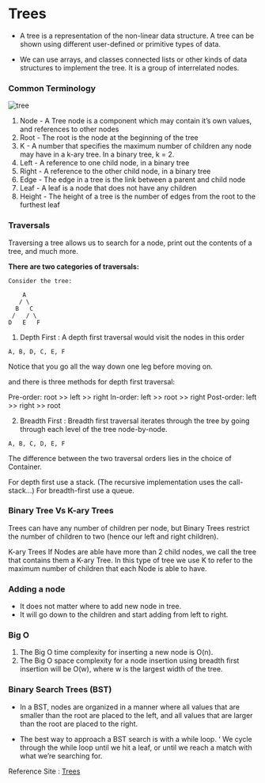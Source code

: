 # Trees

* A tree is a representation of the non-linear data structure. A tree can be shown using different user-defined or primitive types of data.

* We can use arrays, and classes connected lists or other kinds of data structures to implement the tree. It is a group of interrelated nodes.

### Common Terminology

![tree](https://codefellows.github.io/common_curriculum/data_structures_and_algorithms/Code_401/class-15/resources/images/BinaryTree1.PNG)

1. Node - A Tree node is a component which may contain it’s own values, and references to other nodes
2. Root - The root is the node at the beginning of the tree
3. K - A number that specifies the maximum number of children any node may have in a k-ary tree. In a binary tree, k = 2.
4. Left - A reference to one child node, in a binary tree
5. Right - A reference to the other child node, in a binary tree
6. Edge - The edge in a tree is the link between a parent and child node
7. Leaf - A leaf is a node that does not have any children
8. Height - The height of a tree is the number of edges from the root to the furthest leaf

### Traversals

Traversing a tree allows us to search for a node, print out the contents of a tree, and much more.

**There are two categories of traversals:**

```
Consider the tree:

    A
   / \
  B   C
 /   / \
D   E   F

```


1. Depth First : A depth first traversal would visit the nodes in this order
```
A, B, D, C, E, F
```
Notice that you go all the way down one leg before moving on.

and there is three methods for depth first traversal:

Pre-order: root >> left >> right
In-order: left >> root >> right
Post-order: left >> right >> root

2. Breadth First : Breadth first traversal iterates through the tree by going through each level of the tree node-by-node.

```
A, B, C, D, E, F
```

The difference between the two traversal orders lies in the choice of Container.

For depth first use a stack. (The recursive implementation uses the call-stack...)
For breadth-first use a queue.

### Binary Tree Vs K-ary Trees

Trees can have any number of children per node, but Binary Trees restrict the number of children to two (hence our left and right children).

K-ary Trees If Nodes are able have more than 2 child nodes, we call the tree that contains them a K-ary Tree. In this type of tree we use K to refer to the maximum number of children that each Node is able to have.

### Adding a node

* It does not matter where to add new node in tree.
* It will go down to the children and start adding from left to right.

### Big O
 
 1. The Big O time complexity for inserting a new node is O(n).
 2. The Big O space complexity for a node insertion using breadth first insertion will be O(w), where w is the largest width of the tree.



### Binary Search Trees (BST)

* In a BST, nodes are organized in a manner where all values that are smaller than the root are placed to the left, and all values that are larger than the root are placed to the right.

* The best way to approach a BST search is with a while loop. ‘ We cycle through the while loop until we hit a leaf, or until we reach a match with what we’re searching for.

Reference Site :
[Trees](https://codefellows.github.io/common_curriculum/data_structures_and_algorithms/Code_401/class-15/resources/Trees.html)


